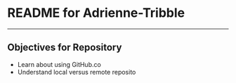 # README for Adrienne-Tribble
---
## Objectives for Repository
* Learn about using GitHub.co
* Understand local versus remote reposito

